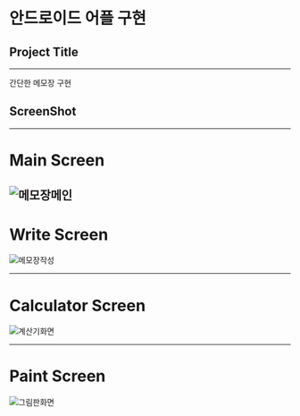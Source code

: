 # 안드로이드 어플 구현


## Project Title
------------------------------
간단한 메모장 구현


## ScreenShot
------------------------------

# Main Screen
![메모장메인](https://user-images.githubusercontent.com/35329247/61566442-20f25400-aab7-11e9-9069-0c571d6bb198.png)
---------------------------------
# Write Screen
![메모장작성](https://user-images.githubusercontent.com/35329247/61566546-8d6d5300-aab7-11e9-9ff7-913f2cbfdaec.png)

------------------------------------
# Calculator Screen
![계산기화면](https://user-images.githubusercontent.com/35329247/61566641-e63ceb80-aab7-11e9-9378-e3ac1ac92c29.png)

----------------------------------------
# Paint Screen
![그림판화면](https://user-images.githubusercontent.com/35329247/61566685-fa80e880-aab7-11e9-919d-137d7ce8297f.png)
